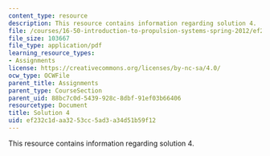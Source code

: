 ```yaml
---
content_type: resource
description: This resource contains information regarding solution 4.
file: /courses/16-50-introduction-to-propulsion-systems-spring-2012/ef232c1daa3253cc5ad3a34d51b59f12_MIT16_50S12_sol4.pdf
file_size: 103667
file_type: application/pdf
learning_resource_types:
- Assignments
license: https://creativecommons.org/licenses/by-nc-sa/4.0/
ocw_type: OCWFile
parent_title: Assignments
parent_type: CourseSection
parent_uid: 88bc7c0d-5439-928c-8dbf-91ef03b66406
resourcetype: Document
title: Solution 4
uid: ef232c1d-aa32-53cc-5ad3-a34d51b59f12
---
```

This resource contains information regarding solution 4.
